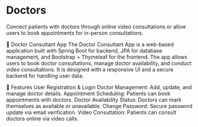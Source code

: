 # Doctors
Connect patients with doctors through online video consultations or allow users to book appointments for in-person consultations.

🏥 Doctor Consultant App
The Doctor Consultant App is a web-based application built with Spring Boot for backend, JPA for database management, and Bootstrap + Thymeleaf for the frontend. The app allows users to book doctor consultations, manage doctor availability, and conduct video consultations. It is designed with a responsive UI and a secure backend for handling user data.


🚀 Features
User Registration & Login
Doctor Management: Add, update, and manage doctor details.
Appointment Scheduling: Patients can book appointments with doctors.
Doctor Availability Status: Doctors can mark themselves as available or unavailable.
Change Password: Secure password update via email verification.
Video Consultation: Patients can consult doctors online via video calls.
